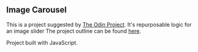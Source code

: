   <div> 
  
  <h2>Image Carousel</h2>
  
  This is a project suggested by <a href='https://www.theodinproject.com/'>The Odin Project</a>. It's repurposable logic for an image slider
 The project outline can be found <a href='https://www.theodinproject.com/courses/javascript/lessons/dynamic-user-interface-interactions'>here</a>.
  
  Project built with JavaScript.
  </div>


